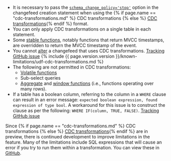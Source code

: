 - It is necessary to pass the [`schema_change_policy='stop'`](create-changefeed.html#schema_change_policy) option in the changefeed creation statement when using the {% if page.name == "cdc-transformations.md" %} CDC transformations {% else %} [CDC transformations](cdc-transformations.html){% endif %} format.
- You can only apply CDC transformations on a single table in each statement.
- Some [stable functions](https://www.cockroachlabs.com/docs/stable/functions-and-operators.html#built-in-functions), notably functions that return MVCC timestamps, are overridden to return the MVCC timestamp of the event.
- You cannot [alter](alter-changefeed.html) a changefeed that uses CDC transformations. [Tracking GitHub issue](https://github.com/cockroachdb/cockroach/issues/83033)
{% include {{ page.version.version }}/known-limitations/udf-cdc-transformations.md %}
- The following are not permitted in CDC transformations:
    - [Volatile functions](functions-and-operators.html#function-volatility)
    - Sub-select queries
    - [Aggregate](functions-and-operators.html#aggregate-functions) and [window functions](window-functions.html) (i.e., functions operating over many rows).
- If a table has a boolean column, referring to the column in a `WHERE` clause can result in an error message: `expected boolean expression, found expression of type bool`. A workaround for this issue is to construct the clause as per the following: `WHERE IF(column, TRUE, FALSE)`. [Tracking GitHub issue](https://github.com/cockroachdb/cockroach/issues/90411)

Since {% if page.name == "cdc-transformations.md" %} CDC transformations {% else %} [CDC transformations](cdc-transformations.html){% endif %} are in preview, there is continued development to improve limitations in the feature. Many of the limitations include SQL expressions that will cause an error if you try to run them within a transformation. You can view these in [GitHub](https://github.com/cockroachdb/cockroach/issues?q=is%3Aopen+label%3AA-cdc-expressions+label%3AC-bug).
